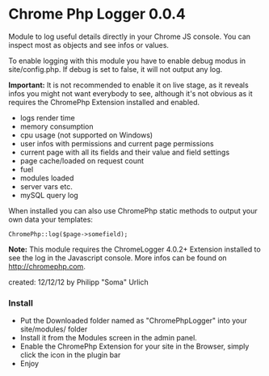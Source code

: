 Chrome Php Logger 0.0.4
=======================

Module to log useful details directly in your Chrome JS console. You can inspect most as objects and see infos or values.

To enable logging with this module you have to enable debug modus in site/config.php. If debug is set to false, it will not output any log.

**Important:** It is not recommended to enable it on live stage, as it reveals infos you might not want everybody to see, although it's not obvious as it requires the ChromePhp Extension installed and enabled.

- logs render time
- memory consumption
- cpu usage (not supported on Windows)
- user infos with permissions and current page permissions
- current page with all its fields and their value and field settings
- page cache/loaded on request count
- fuel
- modules loaded
- server vars etc.
- mySQL query log

When installed you can also use ChromePhp static methods to output your own data your templates:

```
ChromePhp::log($page->somefield);
```

**Note:**
This module requires the ChromeLogger 4.0.2+ Extension installed to see the log in the Javascript console.
More infos can be found on http://chromephp.com.

created: 12/12/12 by Philipp "Soma" Urlich

### Install

- Put the Downloaded folder named as "ChromePhpLogger" into your site/modules/ folder
- Install it from the Modules screen in the admin panel.
- Enable the ChromePhp Extension for your site in the Browser, simply click the icon in the plugin bar
- Enjoy

